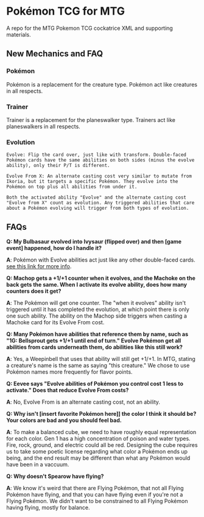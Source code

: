 # Pokémon TCG for MTG

A repo for the MTG Pokemon TCG cockatrice XML and supporting materials.

## New Mechanics and FAQ

### Pokémon

Pokémon is a replacement for the creature type. Pokémon act like creatures in all respects.

### Trainer

Trainer is a replacement for the planeswalker type. Trainers act like planeswalkers in all respects.

### Evolution

```
Evolve: Flip the card over, just like with transform. Double-faced Pokémon cards have the same abilities on both sides (minus the evolve ability), only their P/T is different.

Evolve From X: An alternate casting cost very similar to mutate from Ikoria, but it targets a specific Pokémon. They evolve into the Pokémon on top plus all abilities from under it.

Both the activated ability "Evolve" and the alternate casting cost "Evolve from X" count as evolution. Any triggered abilities that care about a Pokémon evolving will trigger from both types of evolution.
```

## FAQs

**Q: My Bulbasaur evolved into Ivysaur (flipped over) and then [game event] happened, how do I handle it?**

**A**: Pokémon with Evolve abilities act just like any other double-faced cards. [see this link for more info](https://magic.wizards.com/en/articles/archive/feature/double-faced-card-rules-2011-08-29#:~:text=Double-Faced%20Card%20Rules%201%20Double-Faced%20Cards%20in%20General.,...%204%20Double-Faced%20Cards%20and%20Copy%20Effects.%20).

**Q: Machop gets a +1/+1 counter when it evolves, and the Machoke on the back gets the same. When I activate its evolve ability, does how many counters does it get?**

**A**: The Pokémon will get one counter. The "when it evolves" ability isn't triggered until it has completed the evolution, at which point there is only one such ability. The ability on the Machop side triggers when casting a Machoke card for its Evolve From cost.

**Q: Many Pokémon have abilities that reference them by name, such as "1G: Bellsprout gets +1/+1 until end of turn." Evolve Pokémon get all abilities from cards underneath them, do abilities like this still work?**

**A**: Yes, a Weepinbell that uses that ability will still get +1/+1. In MTG, stating a creature's name is the same as saying "this creature." We chose to use Pokémon names more frequently for flavor points.

**Q: Eevee says "Evolve abilities of Pokémon you control cost 1 less to activate." Does that reduce Evolve From costs?**

**A**: No, Evolve From is an alternate casting cost, not an ability.

**Q: Why isn't [insert favorite Pokémon here]] the color I think it should be? Your colors are bad and you should feel bad.**

**A**: To make a balanced cube, we need to have roughly equal representation for each color. Gen 1 has a high concentration of poison and water types. Fire, rock, ground, and electric could all be red. Designing the cube requires us to take some poetic license regarding what color a Pokémon ends up being, and the end result may be different than what any Pokémon would have been in a vaccuum. 

**Q: Why doesn't Spearow have flying?**

**A**: We know it's weird that there are Flying Pokémon, that not all Flying Pokémon have flying, and that you can have flying even if you're not a Flying Pokémon. We didn't want to be constrained to all Flying Pokémon having flying, mostly for balance.
